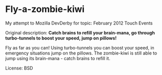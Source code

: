 # Fly-a-zombie-kiwi

My attempt to Mozilla DevDerby for topic: February 2012 Touch Events

Original description:
**Catch brains to refill your brain-mana, go through turbo-tunnels to boost your speed, jump on pillows!**

Fly as far as you can! Using turbo-tunnels you can boost your speed, in emergency situations jump on the pillows. The zombie-kiwi is still able to jump using its brain-mana - catch brains to refill it.

License:
BSD